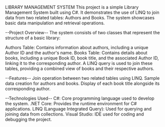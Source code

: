 LIBRARY MANAGEMENT SYSTEM
This project is a simple Library Management System built using C#. It demonstrates the use of LINQ to join data from two related tables: Authors and Books. The system showcases basic data manipulation and retrieval operations.

--Project Overview--
The system consists of two classes that represent the structure of a basic library:

Authors Table: Contains information about authors, including a unique Author ID and the author's name.
Books Table: Contains details about books, including a unique Book ID, book title, and the associated Author ID, linking it to the corresponding author.
A LINQ query is used to join these tables, providing a combined view of books and their respective authors.

--Features--
Join operation between two related tables using LINQ.
Sample data creation for authors and books.
Display of each book title alongside its corresponding author.

--Technologies Used--
C#: Core programming language used to develop the system.
.NET Core: Provides the runtime environment for C# applications.
LINQ (Language Integrated Query): Used for querying and joining data from collections.
Visual Studio: IDE used for coding and debugging the project.
